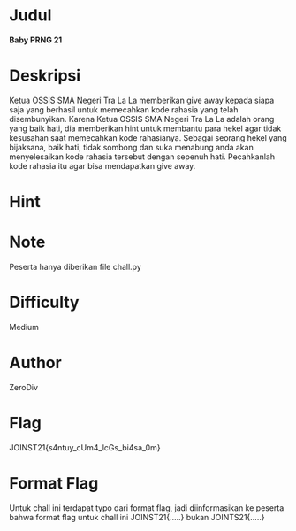 # Judul
**Baby PRNG 21**

# Deskripsi
Ketua OSSIS SMA Negeri Tra La La memberikan give away kepada siapa saja yang berhasil untuk memecahkan kode rahasia yang telah disembunyikan. Karena Ketua OSSIS SMA Negeri Tra La La adalah orang yang baik hati, dia memberikan hint untuk membantu para hekel agar tidak kesusahan saat memecahkan kode rahasianya. Sebagai seorang hekel yang bijaksana, baik hati, tidak sombong dan suka menabung anda akan menyelesaikan kode rahasia tersebut dengan sepenuh hati. Pecahkanlah kode rahasia itu agar bisa mendapatkan give away.

# Hint

# Note
Peserta hanya diberikan file chall.py

# Difficulty
Medium

# Author
ZeroDiv

# Flag
JOINST21{s4ntuy_cUm4_lcGs_bi4sa_0m}

# Format Flag
Untuk chall ini terdapat typo dari format flag, jadi diinformasikan ke peserta bahwa format flag untuk chall ini JOINST21{.....} bukan JOINTS21{.....}
